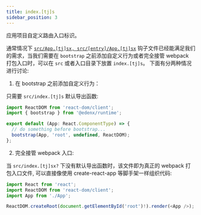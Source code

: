 ```yaml
---
title: index.[tj]s
sidebar_position: 3
---
```


应用项目自定义路由入口标识。

通常情况下 [`src/App.[tj]sx, src/[entry]/App.[tj]sx`](/docs/apis/app/hooks/src/app) 钩子文件已经能满足我们的需求，当我们需要在 `bootstrap` 之前添加自定义行为或者完全接管 webpack 打包入口时，可以在 `src` 或者入口目录下放置 `index.[tj]s`。 下面有分两种情况进行讨论:

1. 在 bootstrap 之前添加自定义行为：

只需要 `src/index.[tj]s` 默认导出函数:

```js title=src/index.js
import ReactDOM from 'react-dom/client';
import { bootstrap } from '@edenx/runtime';

export default (App: React.ComponentType) => {
  // do something before bootstrap...
  bootstrap(App, 'root', undefined, ReactDOM);
};
```


2. 完全接管 webpack 入口:

当 `src/index.[tj]sx?` 下没有默认导出函数时，该文件即为真正的 webpack 打包入口文件, 可以直接像使用 create-react-app 等脚手架一样组织代码:


```js title=src/index.jsx
import React from 'react';
import ReactDOM from 'react-dom/client';
import App from './App';

ReactDOM.createRoot(document.getElementById('root')!).render(<App />);
```
